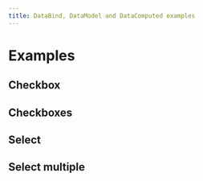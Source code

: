 ```yaml
---
title: DataBind, DataModel and DataComputed examples
---
```


# Examples

## Checkbox

<PreviewPlayground
  :html="() => import('./stories/checkbox.twig')"
  :script="() => import('./stories/app.js?raw')"
  />

## Checkboxes

<PreviewPlayground
  :html="() => import('./stories/checkboxes.twig')"
  :script="() => import('./stories/app.js?raw')"
  />

## Select

<PreviewPlayground
  :html="() => import('./stories/select.twig')"
  :script="() => import('./stories/app.js?raw')"
  />

## Select multiple

<PreviewPlayground
  :html="() => import('./stories/select-multiple.twig')"
  :script="() => import('./stories/app.js?raw')"
  />
